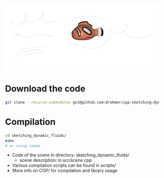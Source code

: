 ![Thumbnail](thumbnail.jpg)

# Download the code

```bash
git clone --recurse-submodules git@github.com:drohmer/ipp-sketching-dynamic-fluid.git
```

# Compilation

```bash
cd sketching_dynamic_fluids/
make
# or using cmake
```
* Code of the scene in directory: sketching_dynamic_fluids/
  * scene description: in src/scene.cpp
* Various compilation scripts can be found in scripts/
* More info on CGP/ for compilation and library usage
